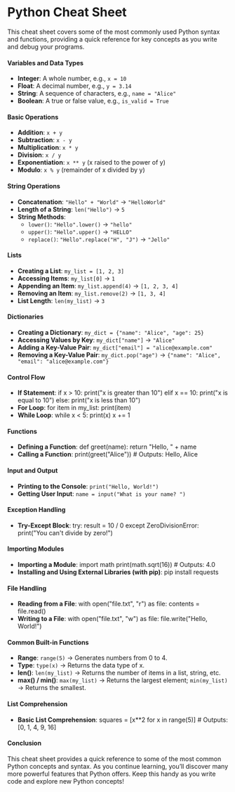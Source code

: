 # Python Cheat Sheet



This cheat sheet covers some of the most commonly used Python syntax and functions, providing a quick reference for key concepts as you write and debug your programs.

#### Variables and Data Types

* **Integer**: A whole number, e.g., `x = 10`
* **Float**: A decimal number, e.g., `y = 3.14`
* **String**: A sequence of characters, e.g., `name = "Alice"`
* **Boolean**: A true or false value, e.g., `is_valid = True`

#### Basic Operations

* **Addition**: `x + y`
* **Subtraction**: `x - y`
* **Multiplication**: `x * y`
* **Division**: `x / y`
* **Exponentiation**: `x ** y` (x raised to the power of y)
* **Modulo**: `x % y` (remainder of x divided by y)

#### String Operations

* **Concatenation**: `"Hello" + "World"` → `"HelloWorld"`
* **Length of a String**: `len("Hello")` → `5`
* **String Methods**:
  * `lower()`: `"Hello".lower()` → `"hello"`
  * `upper()`: `"Hello".upper()` → `"HELLO"`
  * `replace()`: `"Hello".replace("H", "J")` → `"Jello"`

#### Lists

* **Creating a List**: `my_list = [1, 2, 3]`
* **Accessing Items**: `my_list[0]` → `1`
* **Appending an Item**: `my_list.append(4)` → `[1, 2, 3, 4]`
* **Removing an Item**: `my_list.remove(2)` → `[1, 3, 4]`
* **List Length**: `len(my_list)` → `3`

#### Dictionaries

* **Creating a Dictionary**: `my_dict = {"name": "Alice", "age": 25}`
* **Accessing Values by Key**: `my_dict["name"]` → `"Alice"`
* **Adding a Key-Value Pair**: `my_dict["email"] = "alice@example.com"`
* **Removing a Key-Value Pair**: `my_dict.pop("age")` → `{"name": "Alice", "email": "alice@example.com"}`

#### Control Flow

* **If Statement**: if x > 10: print("x is greater than 10") elif x == 10: print("x is equal to 10") else: print("x is less than 10")
* **For Loop**: for item in my\_list: print(item)
* **While Loop**: while x < 5: print(x) x += 1

#### Functions

* **Defining a Function**: def greet(name): return "Hello, " + name
* **Calling a Function**: print(greet("Alice")) # Outputs: Hello, Alice

#### Input and Output

* **Printing to the Console**: `print("Hello, World!")`
* **Getting User Input**: `name = input("What is your name? ")`

#### Exception Handling

* **Try-Except Block**: try: result = 10 / 0 except ZeroDivisionError: print("You can't divide by zero!")

#### Importing Modules

* **Importing a Module**: import math print(math.sqrt(16)) # Outputs: 4.0
* **Installing and Using External Libraries (with pip)**: pip install requests

#### File Handling

* **Reading from a File**: with open("file.txt", "r") as file: contents = file.read()
* **Writing to a File**: with open("file.txt", "w") as file: file.write("Hello, World!")

#### Common Built-in Functions

* **Range**: `range(5)` → Generates numbers from 0 to 4.
* **Type**: `type(x)` → Returns the data type of x.
* **len()**: `len(my_list)` → Returns the number of items in a list, string, etc.
* **max() / min()**: `max(my_list)` → Returns the largest element; `min(my_list)` → Returns the smallest.

#### List Comprehension

* **Basic List Comprehension**: squares = \[x\*\*2 for x in range(5)] # Outputs: \[0, 1, 4, 9, 16]

#### Conclusion

This cheat sheet provides a quick reference to some of the most common Python concepts and syntax. As you continue learning, you’ll discover many more powerful features that Python offers. Keep this handy as you write code and explore new Python concepts!
